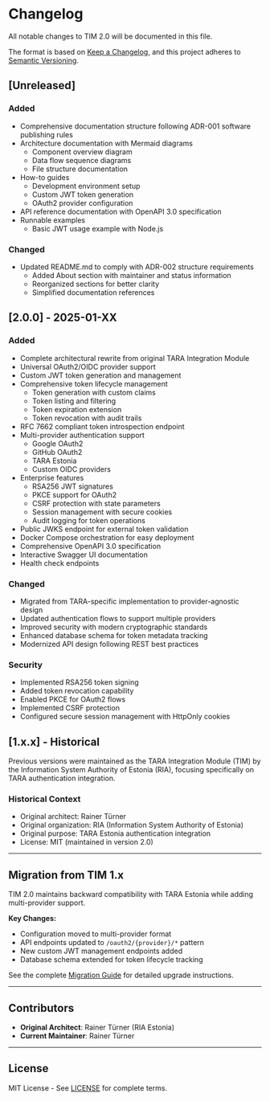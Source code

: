 # Changelog

All notable changes to TIM 2.0 will be documented in this file.

The format is based on [Keep a Changelog](https://keepachangelog.com/en/1.0.0/),
and this project adheres to [Semantic Versioning](https://semver.org/spec/v2.0.0.html).

## [Unreleased]

### Added
- Comprehensive documentation structure following ADR-001 software publishing rules
- Architecture documentation with Mermaid diagrams
  - Component overview diagram
  - Data flow sequence diagrams
  - File structure documentation
- How-to guides
  - Development environment setup
  - Custom JWT token generation
  - OAuth2 provider configuration
- API reference documentation with OpenAPI 3.0 specification
- Runnable examples
  - Basic JWT usage example with Node.js

### Changed
- Updated README.md to comply with ADR-002 structure requirements
  - Added About section with maintainer and status information
  - Reorganized sections for better clarity
  - Simplified documentation references

## [2.0.0] - 2025-01-XX

### Added
- Complete architectural rewrite from original TARA Integration Module
- Universal OAuth2/OIDC provider support
- Custom JWT token generation and management
- Comprehensive token lifecycle management
  - Token generation with custom claims
  - Token listing and filtering
  - Token expiration extension
  - Token revocation with audit trails
- RFC 7662 compliant token introspection endpoint
- Multi-provider authentication support
  - Google OAuth2
  - GitHub OAuth2
  - TARA Estonia
  - Custom OIDC providers
- Enterprise features
  - RSA256 JWT signatures
  - PKCE support for OAuth2
  - CSRF protection with state parameters
  - Session management with secure cookies
  - Audit logging for token operations
- Public JWKS endpoint for external token validation
- Docker Compose orchestration for easy deployment
- Comprehensive OpenAPI 3.0 specification
- Interactive Swagger UI documentation
- Health check endpoints

### Changed
- Migrated from TARA-specific implementation to provider-agnostic design
- Updated authentication flows to support multiple providers
- Improved security with modern cryptographic standards
- Enhanced database schema for token metadata tracking
- Modernized API design following REST best practices

### Security
- Implemented RSA256 token signing
- Added token revocation capability
- Enabled PKCE for OAuth2 flows
- Implemented CSRF protection
- Configured secure session management with HttpOnly cookies

## [1.x.x] - Historical

Previous versions were maintained as the TARA Integration Module (TIM) by the Information System Authority of Estonia (RIA), focusing specifically on TARA authentication integration.

### Historical Context
- Original architect: Rainer Türner
- Original organization: RIA (Information System Authority of Estonia)
- Original purpose: TARA Estonia authentication integration
- License: MIT (maintained in version 2.0)

---

## Migration from TIM 1.x

TIM 2.0 maintains backward compatibility with TARA Estonia while adding multi-provider support.

**Key Changes:**
- Configuration moved to multi-provider format
- API endpoints updated to `/oauth2/{provider}/*` pattern
- New custom JWT management endpoints added
- Database schema extended for token lifecycle tracking

See the complete [Migration Guide](docs/migration-guide.md) for detailed upgrade instructions.

---

## Contributors

- **Original Architect**: Rainer Türner (RIA Estonia)
- **Current Maintainer**: Rainer Türner

---

## License

MIT License - See [LICENSE](LICENSE) for complete terms.
